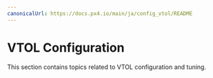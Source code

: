 ```yaml
---
canonicalUrl: https://docs.px4.io/main/ja/config_vtol/README
---
```


# VTOL Configuration

This section contains topics related to VTOL configuration and tuning.
